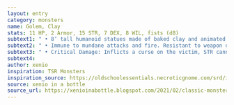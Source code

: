 ```yaml
---
layout: entry 
category: monsters
name: Golem, Clay
stats: 11 HP, 2 Armor, 15 STR, 7 DEX, 8 WIL, fists (d8)
subtext1: " • 8’ tall humanoid statues made of baked clay and animated by dark magics."
subtext2: " • Immune to mundane attacks and fire. Resistant to weapon damage that is not bludgeoning."
subtext3: " • Critical Damage: Inflicts a curse on the victim, STR cannot be healed until the curse is lifted."
subtext4: 
author: xenio
inspiration: TSR Monsters
inspiration_source: https://oldschoolessentials.necroticgnome.com/srd/index.php/Monster_Descriptions
source: xenio in a bottle
source_url: https://xenioinabottle.blogspot.com/2021/02/classic-monsters-for-cairnito-part-1.html
---
```


